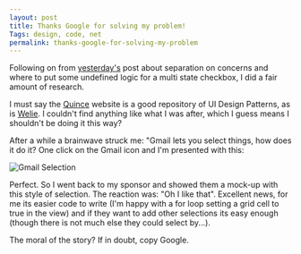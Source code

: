 ```yaml
---
layout: post
title: Thanks Google for solving my problem!
Tags: design, code, net
permalink: thanks-google-for-solving-my-problem
---
```


Following on from [yesterday's][1] post about separation on concerns and where to put some undefined logic for a multi state checkbox, I did a fair amount of research.

I must say the [Quince][2] website is a good repository of UI Design Patterns, as is [Welie][3].  I couldn't find anything like what I was after, which I guess means I shouldn't be doing it this way?

After a while a brainwave struck me: "Gmail lets you select things, how does it do it?  One click on the Gmail icon and I'm presented with this:

![Gmail Selection][4]

Perfect.  So I went back to my sponsor and showed them a mock-up with this style of selection.  The reaction was: "Oh I like that". Excellent news, for me its easier code to write (I'm happy with a for loop setting a grid cell to true in the view) and if they want to add other selections its easy enough (though there is not much else they could select by...).

The moral of the story?  If in doubt, copy Google.

[1]: /functionality-and-seperation-of-concerns
[2]: http://quince.infragistics.com
[3]: http://www.welie.com
[4]: /images/87.jpg